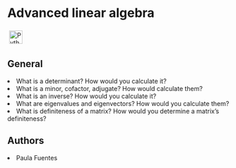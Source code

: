 # Advanced linear algebra
<img src="https://i.imgur.com/4EeOji4.jpg" alt="Python" height="30" style="vertical-align:top; margin:4px">

## General

<li>What is a determinant? How would you calculate it?</li>
<li>What is a minor, cofactor, adjugate? How would calculate them?</li>
<li>What is an inverse? How would you calculate it?</li>
<li>What are eigenvalues and eigenvectors? How would you calculate them?</li>
<li>What is definiteness of a matrix? How would you determine a matrix’s definiteness?</li>

## Authors
<li> Paula Fuentes </li>
